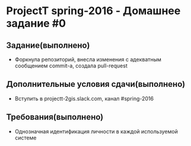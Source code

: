 # ProjectT spring-2016 - Домашнее задание #0
## Задание(выполнено)
- Форкнула репозиторий, внесла изменения с адекватным сообщением commit-а, создала pull-request

## Дополнительные условия сдачи(выполнено)
- Вступить в projectt-2gis.slack.com, канал #spring-2016

## Требования(выполнено)
- Однозначная идентификация личности в каждой используемой системе
